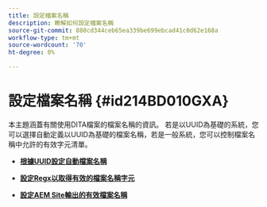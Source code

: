 ```yaml
---
title: 設定檔案名稱
description: 瞭解如何設定檔案名稱
source-git-commit: 880cd344ceb65ea339be699ebcad41c0d62e168a
workflow-type: tm+mt
source-wordcount: '70'
ht-degree: 0%

---
```


# 設定檔案名稱 {#id214BD010GXA}

本主題涵蓋有關使用DITA檔案的檔案名稱的資訊。 若是以UUID為基礎的系統，您可以選擇自動定義以UUID為基礎的檔案名稱，若是一般系統，您可以控制檔案名稱中允許的有效字元清單。

- **[根據UUID設定自動檔案名稱](conf-auto-uuid-filenames.md)**

- **[設定Regx以取得有效的檔案名稱字元](conf-file-names-valid-regx.md)**

- **[設定AEM Site輸出的有效檔案名稱](conf-file-names-valid-regx-aem-site-output.md)**
